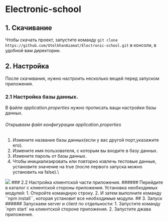 
# Electronic-school
## 1. Скачивание
   Чтобы скачать проект, запустите команду `git clone https://github.com/UtelkhanAzamat/Electronic-school.git` в консоли, в удобной вам директории.
## 2. Настройка
   После скачивания, нужно настроить несколько вещей перед запуском приложения.
### 2.1  Настройка базы данных.
   В файле *application.properties* нужно прописать ващи настройки базы данных.
###### Открываем файл конфигурации application.properties
1. Измените название базы данных(если у вас другой порт,указажите его).
2. Измените имя пользователя, с которым вы входите в базу данных.
3. Измените пароль от базы данных.
4. Чтобы инициализировать или повторно извлечь тестовые данные, установите значение на true (после первого запуска можно установить на false).\
<img src="C:\Users\Myskill.PC\Downloads\тестовое задание\ElectronicSchool\server\e-school\db.png"/>
### 2.2  Настройка клиентской части приложения.
###### Перейдите в каталог с клиентской стороны приложения.
Установка необходимых модулей:
1. Откройте командную строку.
2. И затем выполните команду ``npm install``, которая установит все необходимые модули.
## 3. Запуск
###### Запускаем server и client по отдельности:
1. Запустите команду `npm start` на клиентской сторонe приложения.
2. Запустите джава приложение.
